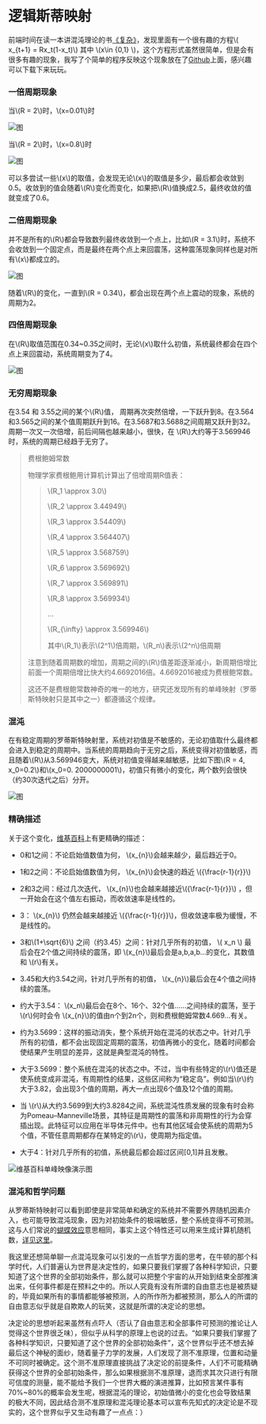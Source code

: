 
# 逻辑斯蒂映射

前端时间在读一本讲混沌理论的书[《复杂》](https://book.douban.com/subject/6749832/)，发现里面有一个很有趣的方程\\( x_{t+1} = Rx_t(1-x_t)\\) 其中  \\(x\in {0,1} \\)，这个方程形式虽然很简单，但是会有很多有趣的现象，我写了个简单的程序反映这个现象放在了[Github](https://github.com/luoleicn/logistic_map)上面，感兴趣可以下载下来玩玩。

### 一倍周期现象

当\\(R = 2\\)时，\\(x=0.01\\)时

![图](http://www.luolei.info/source/images/r1.png)

当\\(R = 2\\)时，\\(x=0.8\\)时

![图](http://www.luolei.info/source/images/r2.png)

可以多尝试一些\\(x\\)的取值，会发现无论\\(x\\)的取值是多少，最后都会收敛到0.5。收敛到的值会随着\\(R\\)变化而变化，如果把\\(R\\)值换成2.5，最终收敛的值就变成了0.6。


### 二倍周期现象

并不是所有的\\(R\\)都会导致数列最终收敛到一个点上，比如\\(R = 3.1\\)时，系统不会收敛到一个固定点，而是最终在两个点上来回震荡，这种震荡现象同样也是对所有\\(x\\)都成立的。

![图](http://www.luolei.info/source/images/r3.png)

随着\\(R\\)的变化，一直到\\(R = 0.34\\)，都会出现在两个点上震动的现象，系统的周期为2。

### 四倍周期现象

在\\(R\\)取值范围在0.34~0.35之间时，无论\\(x\\)取什么初值，系统最终都会在四个点上来回震动，系统周期变为了4。

![图](http://www.luolei.info/source/images/r4.png)

### 无穷周期现象

在3.54 和 3.55之间的某个\\(R\\)值， 周期再次突然倍增，一下跃升到8。在3.564和3.565之间的某个值周期跃升到16。在3.5687和3.5688之间周期又跃升到32。周期一次又一次倍增，前后间隔也越来越小，很快，在 \\(R\\)大约等于3.569946时，系统的周期已经趋于无穷了。

> 费根鲍姆常数
> 
> 物理学家费根鲍用计算机计算出了倍增周期R值表：
>> \\(R_1 \approx 3.0\\) 
>>
>> \\(R_2 \approx 3.44949\\)
>>
>> \\(R_3 \approx 3.54409\\) 
>>
>> \\(R_4 \approx 3.564407\\) 
>>
>> \\(R_5 \approx 3.568759\\)
>>
>> \\(R_6 \approx 3.569692\\) 
>>
>> \\(R_7 \approx 3.569891\\) 
>>
>> \\(R_8 \approx 3.569934\\) 
>>
>> ...
>>
>> \\(R_{\infty} \approx 3.569946\\)  
>>
>> 其中\\(R_1\\)表示\\(2^1\\)倍周期，\\(R_n\\)表示\\(2^n\\)倍周期
> 
> 注意到随着周期数的增加，周期之间的\\(R\\)值差距逐渐减小，新周期倍增比前面一个周期倍增比快大约4.6692016倍。4.6692016被成为费根鲍常数。
>
> 这还不是费根鲍常数神奇的唯一的地方，研究还发现所有的单峰映射（罗蒂斯特映射只是其中之一）都遵循这个规律。

### 混沌

在有稳定周期的罗蒂斯特映射里，系统对初值是不敏感的，无论初值取什么最终都会进入到稳定的周期中。当系统的周期趋向于无穷之后，系统变得对初值敏感，而且随着\\(R\\)从3.569946变大，系统对初值变得越来越敏感，比如下图\\(R = 4, x_0=0.2\\)和\\(x_0=0. 2000000001\\)，初值只有微小的变化，两个数列会很快（约30次迭代之后）分开。

![图](http://www.luolei.info/source/images/r5.png)



### 精确描述

关于这个变化，[维基百科](https://wikipedia.kfd.me/wiki/%E5%96%AE%E5%B3%B0%E6%98%A0%E8%B1%A1)上有更精确的描述：

+ 0和1之间：不论启始值数值为何， \\(x_{n}\\)会越来越少，最后趋近于0。

+ 1和2之间：不论启始值数值为何， \\(x_{n}\\)会快速的趋近 \\({\frac{r-1}{r}}\\) 

+ 2和3之间：经过几次迭代， \\(x_{n}\\)也会越来越接近\\({\frac{r-1}{r}}\\) ，但一开始会在这个值左右振动，而收敛速率是线性的。

+ 3： \\(x_{n}\\) 仍然会越来越接近 \\({\frac{r-1}{r}}\\)，但收敛速率极为缓慢，不是线性的。

+ 3和\\(1+\sqrt{6}\\) 之间（约3.45）之间：针对几乎所有的初值， \\( x_n \\) 最后会在2个值之间持续的震荡，即  \\(x_{n}\\)最后会是a,b,a,b...的变化，其数值和 \\(r\\)有关。

+ 3.45和大约3.54之间，针对几乎所有的初值， \\(x_{n}\\)最后会在4个值之间持续的震荡。

+ 约大于3.54： \\(x_n\\)最后会在8个、16个、32个值……之间持续的震荡，至于 \\(r\\)何时会令 \\(x_{n}\\)的值由n个到2n个，则和费根鲍姆常数4.669...有关。

+ 约为3.5699：这样的振动消失，整个系统开始在混沌的状态之中。针对几乎所有的初值，都不会出现固定周期的震荡，初值再微小的变化，随着时间都会使结果产生明显的差异，这就是典型混沌的特性。

+ 大于3.5699：整个系统在混沌的状态之中。不过，当中有些特定的\\(r\\)值还是使系统变成非混沌，有周期性的结果，这些区间称为“稳定岛”。例如当\\(r\\)约大于3.82，会出现3个值的周期，再大一点出现6个值及12个值的周期。

+ 当 \\(r\\)从大约3.5699到大约3.8284之间，系统混沌性质发展的现象有时会称为Pomeau–Manneville场景，其特征是周期性的震荡和非周期性的行为会穿插出现。此特征可以应用在半导体元件中。也有其他区域会使系统的周期为5个值，不管任意周期都存在某特定的\\(r\\)，使周期为指定值。

+ 大于4：针对几乎所有的初值，系统最后都会超过区间[0,1]并且发散。

![维基百科单峰映像演示图](https://wikipedia.kfd.me/v_upload/wikipedia/commons/8/8d/Logistic_map_with_parameter_from_0.02_to_4_t_from_0_to_200.gif)

### 混沌和哲学问题

从罗蒂斯特映射可以看到即使是非常简单和确定的系统并不需要外界随机因素介入，也可能导致混沌现象，因为对初始条件的极端敏感，整个系统变得不可预测。这与人们常说的[蝴蝶效应](https://baike.baidu.com/item/%E8%9D%B4%E8%9D%B6%E6%95%88%E5%BA%94/13502#viewPageContent)意思相同，事实上这个特性还可以用来生成计算机随机数，[详见这里](https://arxiv.org/pdf/cond-mat/9310004.pdf)。

我这里还想简单聊一点混沌现象可以引发的一点哲学方面的思考，在牛顿的那个科学时代，人们普遍认为世界是决定性的，如果只要我们掌握了各种科学知识，只要知道了这个世界的全部初始条件，那么就可以把整个宇宙的从开始到结束全部推演出来，任何事件都是在预料之中的。所以人究竟有没有所谓的自由意志也是被质疑的，毕竟如果所有的事情都能够被预测，人的所作所为都被预测，那么人的所谓的自由意志似乎就是自欺欺人的玩笑，这就是所谓的决定论的思想。

决定论的思想听起来虽然有点吓人（否认了自由意志和全部事件可预测的推论让人觉得这个世界很乏味），但似乎从科学的原理上也说的过去。“如果只要我们掌握了各种科学知识，只要知道了这个世界的全部初始条件”，这个世界似乎还不想去掉最后这个神秘的面纱，随着量子力学的发展，人们发现了测不准原理，位置和动量不可同时被确定。这个测不准原理直接挑战了决定论的前提条件，人们不可能精确获得这个世界的全部初始条件，那么如果根据测不准原理，退而求其次只进行有限可信度的测量，能不能给予我们一个世界大概的演进推算，比如预言某件事有70%~80%的概率会发生呢，根据混沌的理论，初始值微小的变化也会导致结果的极大不同，因此结合测不准原理和混沌理论基本可以宣布先知式的决定论是不现实的，这个世界似乎又生动有趣了一点点：）
